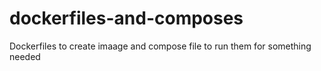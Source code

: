 # dockerfiles-and-composes
Dockerfiles to create imaage and compose file to run them for something needed 
